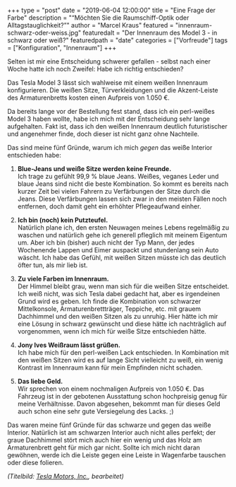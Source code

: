 +++
type = "post"
date = "2019-06-04 12:00:00"
title = "Eine Frage der Farbe"
description = "“Möchten Sie die Raumschiff-Optik oder Alltagstauglichkeit?”"
author = "Marcel Kraus"
featured = "innenraum-schwarz-oder-weiss.jpg"
featuredalt = "Der Innenraum des Model 3 - in schwarz oder weiß?"
featuredpath = "date"
categories = ["Vorfreude"]
tags = ["Konfiguration", "Innenraum"]
+++

Selten ist mir eine Entscheidung schwerer gefallen - selbst nach einer Woche hatte ich noch Zweifel: Habe ich richtig entschieden?

Das Tesla Model 3 lässt sich wahlweise mit einem weißen Innenraum konfigurieren. Die weißen Sitze, Türverkleidungen und die Akzent-Leiste des Armaturenbretts kosten einen Aufpreis von 1.050 €.

Da bereits lange vor der Bestellung fest stand, dass ich ein perl-weißes Model 3 haben wollte, habe ich mich mit der Entscheidung sehr lange aufgehalten. Fakt ist, dass ich den weißen Innenraum deutlich futuristischer und angenehmer finde, doch dieser ist nicht ganz ohne Nachteile.

Das sind meine fünf Gründe, warum ich mich *gegen* das weiße Interior entschieden habe:

1. **Blue-Jeans und weiße Sitze werden keine Freunde.**  
Ich trage zu gefühlt 99,9 % blaue Jeans. Weißes, veganes Leder und blaue Jeans sind nicht die beste Kombination. So kommt es bereits nach kurzer Zeit bei vielen Fahrern zu Verfärbungen der Sitze durch die Jeans. Diese Verfärbungen lassen sich zwar in den meisten Fällen noch entfernen, doch damit geht ein erhöhter Pflegeaufwand einher.

1. **Ich bin (noch) kein Putzteufel.**  
Natürlich plane ich, den ersten Neuwagen meines Lebens regelmäßig zu waschen und natürlich gehe ich generell pfleglich mit meinem Eigentum um. Aber ich bin (bisher) auch nicht der Typ Mann, der jedes Wochenende Lappen und Eimer auspackt und stundenlang sein Auto wäscht. Ich habe das Gefühl, mit weißen Sitzen müsste ich das deutlich öfter tun, als mir lieb ist.

1. **Zu viele Farben im Innenraum.**  
Der Himmel bleibt grau, wenn man sich für die weißen Sitze entscheidet. Ich weiß nicht, was sich Tesla dabei gedacht hat, aber es irgendeinen Grund wird es geben. Ich finde die Kombination von schwarzer Mittelkonsole, Armaturenbrettträger, Teppiche, etc. mit grauem Dachhimmel und den weißen Sitzen als zu unruhig. Hier hätte ich mir eine Lösung in schwarz gewünscht und diese hätte ich nachträglich auf vorgenommen, wenn ich mich für weiße Sitze entschieden hätte.

1. **Jony Ives Weißraum lässt grüßen.**  
Ich habe mich für den perl-weißen Lack entschieden. In Kombination mit den weißen Sitzen wird es auf lange Sicht vielleicht zu weiß, ein wenig Kontrast im Innenraum kann für mein Empfinden nicht schaden.


1. **Das liebe Geld.**  
Wir sprechen von einem nochmaligen Aufpreis von 1.050 €. Das Fahrzeug ist in der gebotenen Ausstattung schon hochpreisig genug für meine Verhältnisse. Davon abgesehen, bekommt man für dieses Geld auch schon eine sehr gute Versiegelung des Lacks. ;)

Das waren meine fünf Gründe für das schwarze und gegen das weiße Interior. Natürlich ist am schwarzen Interior auch nicht alles perfekt; der graue Dachhimmel stört mich auch hier ein wenig und das Holz am Armaturenbrett geht für mich gar nicht. Sollte ich mich nicht daran gewöhnen, werde ich die Leiste gegen eine Leiste in Wagenfarbe tauschen oder diese folieren.

*(Titelbild: [Tesla Motors, Inc.](https://www.tesla.com), bearbeitet)*
